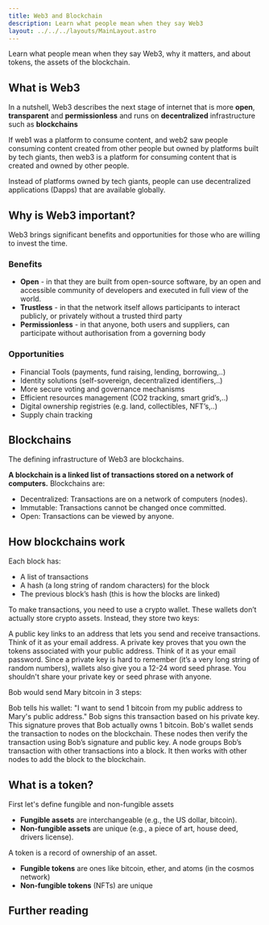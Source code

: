 ```yaml
---
title: Web3 and Blockchain
description: Learn what people mean when they say Web3
layout: ../../../layouts/MainLayout.astro
---
```


Learn what people mean when they say Web3, why it matters, and about tokens, the assets of the blockchain.

## What is Web3

In a nutshell, Web3 describes the next stage of internet that is more **open**, **transparent** and **permissionless** and runs on **decentralized** infrastructure such as **blockchains**

If web1 was a platform to consume content, and web2 saw people consuming content created from other people but owned by platforms built by tech giants, then web3 is a platform for consuming content that is created and owned by other people.

Instead of platforms owned by tech giants, people can use decentralized applications (Dapps) that are available globally.

## Why is Web3 important?

Web3 brings significant benefits and opportunities for those who are willing to invest the time.

### Benefits
    
- **Open** - in that they are built from open-source software, by an open and accessible community of developers and executed in full view of the world.
- **Trustless** - in that the network itself allows participants to interact publicly, or privately without a trusted third party
- **Permissionless** - in that anyone, both users and suppliers, can participate without authorisation from a governing body

### Opportunities

- Financial Tools (payments, fund raising, lending, borrowing,..)
- Identity solutions (self-sovereign, decentralized identifiers,..)
- More secure voting and governance mechanisms
- Efficient resources management (CO2 tracking, smart grid’s,..)
- Digital ownership registries (e.g. land, collectibles, NFT’s,..)
- Supply chain tracking 

## Blockchains

The defining infrastructure of Web3 are blockchains.

**A blockchain is a linked list of transactions stored on a network of computers.**
Blockchains are:

- Decentralized: Transactions are on a network of computers (nodes).
- Immutable: Transactions cannot be changed once committed.
- Open: Transactions can be viewed by anyone. 

## How blockchains work
Each block has:

- A list of transactions
- A hash (a long string of random characters) for the block
- The previous block’s hash (this is how the blocks are linked)

To make transactions, you need to use a crypto wallet. These wallets don’t actually store crypto assets. Instead, they store two keys:

A public key links to an address that lets you send and receive transactions. Think of it as your email address.
A private key proves that you own the tokens associated with your public address. Think of it as your email password. Since a private key is hard to remember (it’s a very long string of random numbers), wallets also give you a 12-24 word seed phrase. You shouldn't share your private key or seed phrase with anyone.

Bob would send Mary bitcoin in 3 steps:

Bob tells his wallet: "I want to send 1 bitcoin from my public address to Mary's public address." Bob signs this transaction based on his private key. This signature proves that Bob actually owns 1 bitcoin.
Bob's wallet sends the transaction to nodes on the blockchain. These nodes then verify the transaction using Bob’s signature and public key.
A node groups Bob’s transaction with other transactions into a block. It then works with other nodes to add the block to the blockchain.

## What is a token?

First let's define fungible and non-fungible assets

- **Fungible assets** are interchangeable (e.g., the US dollar, bitcoin).
- **Non-fungible assets** are unique (e.g., a piece of art, house deed, drivers license).

A token is a record of ownership of an asset.

- **Fungible tokens** are ones like bitcoin, ether, and atoms (in the cosmos network)
- **Non-fungible tokens** (NFTs) are unique 

## Further reading